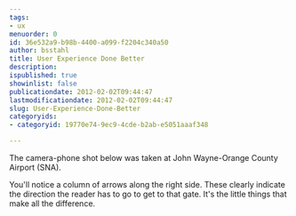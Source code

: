 ```yaml
---
tags:
- ux
menuorder: 0
id: 36e532a9-b98b-4400-a099-f2204c340a50
author: bsstahl
title: User Experience Done Better
description: 
ispublished: true
showinlist: false
publicationdate: 2012-02-02T09:44:47
lastmodificationdate: 2012-02-02T09:44:47
slug: User-Experience-Done-Better
categoryids:
- categoryid: 19770e74-9ec9-4cde-b2ab-e5051aaaf348

---
```


The camera-phone shot below was taken at John Wayne-Orange County Airport (SNA).
 
You'll notice a column of arrows along the right side. These clearly indicate the direction the reader has to go to get to that gate. It's the little things that make all the difference.

